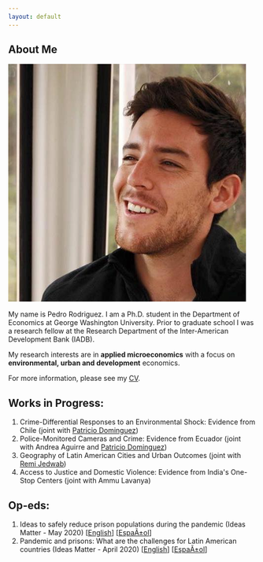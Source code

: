 ```yaml
---
layout: default
---
```


## About Me

<img class="profile-picture" src="photo.jpg">
 
My name is Pedro Rodriguez. I am a Ph.D. student in the Department of Economics at George Washington University. Prior to graduate school I was a research fellow at the Research Department of the Inter-American Development Bank (IADB).

My research interests are in **applied microeconomics** with a focus on **environmental, urban and development** economics.

For more information, please see my [CV](/resume.pdf).


## Works in Progress:

1. Crime-Differential Responses to an Environmental Shock: Evidence from Chile (joint with [Patricio Dominguez](https://sites.google.com/site/pdomingr/))
2. Police-Monitored Cameras and Crime: Evidence from Ecuador (joint with Andrea Aguirre and [Patricio Dominguez](https://sites.google.com/site/pdomingr/))
3. Geography of Latin American Cities and Urban Outcomes (joint with [Remi Jedwab](https://www.remijedwab.com/))
4. Access to Justice and Domestic Violence: Evidence from India's One-Stop Centers (joint with Ammu Lavanya)

## Op-eds:

1. Ideas to safely reduce prison populations during the pandemic (Ideas Matter - May 2020) [[English](https://blogs.iadb.org/ideas-matter/en/ideas-to-safely-reduce-prison-populations-during-the-pandemic/)] [[EspaÃ±ol](https://blogs.iadb.org/ideas-que-cuentan/es/ideas-para-reducir-la-poblacion-carcelaria-de-manera-segura-ante-la-pandemia/)]
2. Pandemic and prisons: What are the challenges for Latin American countries (Ideas Matter - April 2020) [[English](https://blogs.iadb.org/ideas-matter/en/pandemic-and-prisons-what-are-the-challenges-for-latin-american-governments/)] [[EspaÃ±ol](https://blogs.iadb.org/ideas-que-cuentan/es/la-pandemia-y-las-prisiones-cuales-son-los-desafios-para-los-gobiernos-de-america-latina/)]
